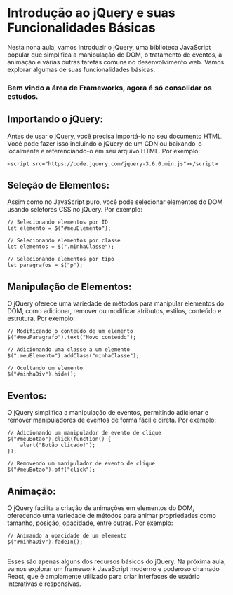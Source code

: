 ## <h1>Introdução ao jQuery e suas Funcionalidades Básicas</h1>

Nesta nona aula, vamos introduzir o jQuery, uma biblioteca JavaScript popular que simplifica a manipulação do DOM, o tratamento de eventos, a animação e várias outras tarefas comuns no desenvolvimento web. Vamos explorar algumas de suas funcionalidades básicas.

<h3> Bem vindo a área de Frameworks, agora é só consolidar os estudos. </h3>


## **Importando o jQuery**: 


Antes de usar o jQuery, você precisa importá-lo no seu documento HTML. Você pode fazer isso incluindo o jQuery de um CDN ou baixando-o localmente e referenciando-o em seu arquivo HTML. Por exemplo:
```
<script src="https://code.jquery.com/jquery-3.6.0.min.js"></script>

```
##  


## **Seleção de Elementos**: 


Assim como no JavaScript puro, você pode selecionar elementos do DOM usando seletores CSS no jQuery. Por exemplo:
```
// Selecionando elementos por ID
let elemento = $("#meuElemento");

// Selecionando elementos por classe
let elementos = $(".minhaClasse");

// Selecionando elementos por tipo
let paragrafos = $("p");

```

##  


## **Manipulação de Elementos**: 


O jQuery oferece uma variedade de métodos para manipular elementos do DOM, como adicionar, remover ou modificar atributos, estilos, conteúdo e estrutura. Por exemplo:
```
// Modificando o conteúdo de um elemento
$("#meuParagrafo").text("Novo conteúdo");

// Adicionando uma classe a um elemento
$(".meuElemento").addClass("minhaClasse");

// Ocultando um elemento
$("#minhaDiv").hide();

```
##  


## **Eventos**: 


O jQuery simplifica a manipulação de eventos, permitindo adicionar e remover manipuladores de eventos de forma fácil e direta. Por exemplo:
```
// Adicionando um manipulador de evento de clique
$("#meuBotao").click(function() {
    alert("Botão clicado!");
});

// Removendo um manipulador de evento de clique
$("#meuBotao").off("click");

```
##  


## **Animação**: 


O jQuery facilita a criação de animações em elementos do DOM, oferecendo uma variedade de métodos para animar propriedades como tamanho, posição, opacidade, entre outras. Por exemplo:
```
// Animando a opacidade de um elemento
$("#minhaDiv").fadeIn();

```

##  


Esses são apenas alguns dos recursos básicos do jQuery. Na próxima aula, vamos explorar um framework JavaScript moderno e poderoso chamado React, que é amplamente utilizado para criar interfaces de usuário interativas e responsivas. 
